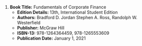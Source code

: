 1. **Book Title:** Fundamentals of Corporate Finance
   - **Edition Details:** 13th, International Student Edition
   - **Authors:** Bradford D. Jordan Stephen A. Ross, Randolph W. Westerfield
   - **Publisher:** McGraw Hill
   - **ISBN-13:** 978-1264364459, 978-1265553609
   - **Publication Date:** January 1, 2021
